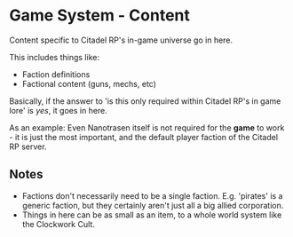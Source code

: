 # Game System - Content

Content specific to Citadel RP's in-game universe go in here.

This includes things like:
- Faction definitions
- Factional content (guns, mechs, etc)

Basically, if the answer to 'is this only required within Citadel RP's in game lore' is *yes*, it goes in here.

As an example: Even Nanotrasen itself is not required for the **game** to work - it is just the most important, and the default player faction of the Citadel RP server.

## Notes

- Factions don't necessarily need to be a single faction. E.g. 'pirates' is a generic faction, but they certainly aren't just all a big allied corporation.
- Things in here can be as small as an item, to a whole world system like the Clockwork Cult.
